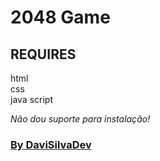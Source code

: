 # 2048 Game

## REQUIRES

html<br>css<br>java script

*Não dou suporte para instalação!*

### [ By DaviSilvaDev ](https://imdavixz.vercel.app)
